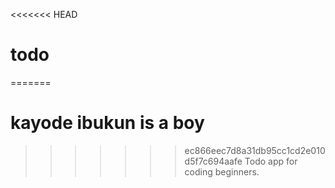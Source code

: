<<<<<<< HEAD




# todo
=======
# kayode ibukun is a boy
>>>>>>> ec866eec7d8a31db95cc1cd2e010d5f7c694aafe
Todo app for coding beginners.
